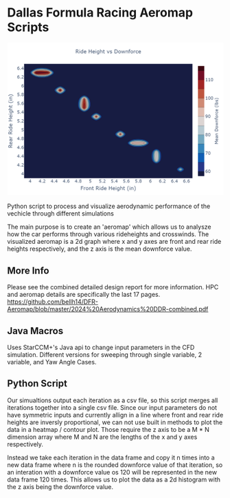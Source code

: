 # Dallas Formula Racing Aeromap Scripts

![Alt text](2024AeroMapV1/2024AeroMap.png)

Python script to process and visualize aerodynamic performance of the vechicle through different simulations

The main purpose is to create an 'aeromap' which allows us to analysze how the car performs through various rideheights and crosswinds.
The visualized aeromap is a 2d graph where x and y axes are front and rear ride heights respectively, and the z axis is the mean downforce value.

## More Info
Please see the combined detailed design report for more information. HPC and aeromap details are specifically the last 17 pages.
https://github.com/bellh14/DFR-Aeromap/blob/master/2024%20Aerodynamics%20DDR-combined.pdf 

## Java Macros

Uses StarCCM+'s Java api to change input parameters in the CFD simulation. Different versions for sweeping through single variable, 2 variable, and Yaw Angle Cases.

## Python Script

Our simualtions output each iteration as a csv file, so this script merges all iterations together into a single csv file.
Since our input parameters do not have symmetric inputs and currently allign in a line where front and rear ride heights are inversly proportional, we can not use built in methods to plot the data in a heatmap / contour plot. Those require the z axis to be a M * N dimension array where M and N are the lengths of the x and y axes respectively.

Instead we take each iteration in the data frame and copy it n times into a new data frame where n is the rounded downforce value of that iteration, so an interation with a downforce value os 120 will be represented in the new data frame 120 times. This allows us to plot the data as a 2d histogram  with the z axis being the downforce value.
